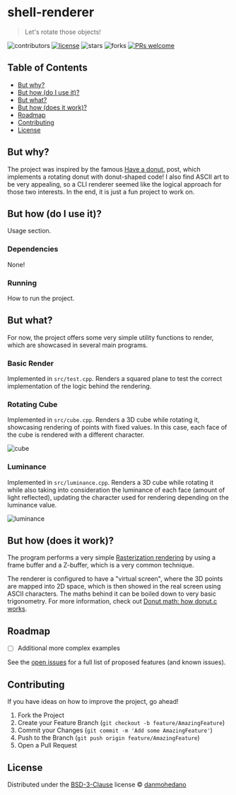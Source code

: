 # shell-renderer

> Let's rotate those objects!


<!-- Project Shields -->
![contributors](https://img.shields.io/github/contributors/danmohedano/shell-renderer.svg?style=flat-square) [![license](https://img.shields.io/github/license/danmohedano/shell-renderer.svg?style=flat-square)](https://github.com/danmohedano/shell-renderer/blob/main/LICENSE) ![stars](https://img.shields.io/github/stars/danmohedano/shell-renderer.svg?style=flat-square) ![forks](https://img.shields.io/github/forks/danmohedano/shell-renderer.svg?style=flat-square) [![PRs welcome](https://img.shields.io/badge/PRs-welcome!-green.svg)](https://github.com/danmohedano/shell-renderer/issues)

<!-- TOC -->
## Table of Contents

- [But why?](#-but-why)
- [But how (do I use it)?](#-but-how-do-i-use-it)
- [But what?](#-but-what)
- [But how (does it work)?](#-but-how-does-it-work)
- [Roadmap](#-roadmap)
- [Contributing](#-contributing)
- [License](#-license)

## But why?

The project was inspired by the famous [Have a donut.](https://www.a1k0n.net/2006/09/15/obfuscated-c-donut.html) post, which implements a rotating donut with donut-shaped code! I also find ASCII art to be very appealing, so a CLI renderer seemed like the logical approach for those two interests. In the end, it is just a fun project to work on.

## But how (do I use it)?

Usage section.

### Dependencies

None!

### Running

How to run the project.

## But what?

For now, the project offers some very simple utility functions to render, which are showcased in several main programs.

### Basic Render

Implemented in `src/test.cpp`. Renders a squared plane to test the correct implementation of the logic behind the rendering.

### Rotating Cube

Implemented in `src/cube.cpp`. Renders a 3D cube while rotating it, showcasing rendering of points with fixed values. In this case, each face of the cube is rendered with a different character.

![cube](https://user-images.githubusercontent.com/43313293/203396679-6c285c60-3b92-4c2d-8705-810350cbc4d4.gif)

### Luminance

Implemented in `src/luminance.cpp`. Renders a 3D cube while rotating it while also taking into consideration the luminance of each face (amount of light reflected), updating the character used for rendering depending on the luminance value.

![luminance](https://user-images.githubusercontent.com/43313293/203396684-19ce9476-085d-4cb8-a95e-94f8d9b61d31.gif)

## But how (does it work)?

The program performs a very simple [Rasterization rendering](https://en.wikipedia.org/wiki/Rasterisation) by using a frame buffer and a Z-buffer, which is a very common technique. 

The renderer is configured to have a "virtual screen", where the 3D points are mapped into 2D space, which is then showed in the real screen using ASCII characters. The maths behind it can be boiled down to very basic trigonometry. For more information, check out [Donut math: how donut.c works](https://www.a1k0n.net/2011/07/20/donut-math.html).

## Roadmap

- [ ] Additional more complex examples

See the [open issues](https://github.com/danmohedano/shell-renderer/issues) for a full list of proposed features (and known issues). 

## Contributing

If you have ideas on how to improve the project, go ahead!

1. Fork the Project
2. Create your Feature Branch (`git checkout -b feature/AmazingFeature`)
3. Commit your Changes (`git commit -m 'Add some AmazingFeature'`)
4. Push to the Branch (`git push origin feature/AmazingFeature`)
5. Open a Pull Request

## License

Distributed under the [BSD-3-Clause](https://github.com/danmohedano/shell-renderer/blob/main/LICENSE) license © [danmohedano](https://github.com/danmohedano)